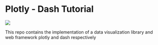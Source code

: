 # Plotly - Dash Tutorial

![](https://rapids.ai/assets/images/Plotly_Dash_logo.png)

This repo contains the implementation of a data visualization library and web framework plotly and dash respectively

